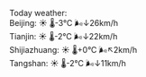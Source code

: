 Today weather:  
Beijing: ☀️   🌡️-3°C 🌬️↓26km/h  
Tianjin: ☀️   🌡️-2°C 🌬️↓22km/h  
Shijiazhuang: ☀️   🌡️+0°C 🌬️↖2km/h  
Tangshan: ☀️   🌡️-2°C 🌬️↓11km/h  
